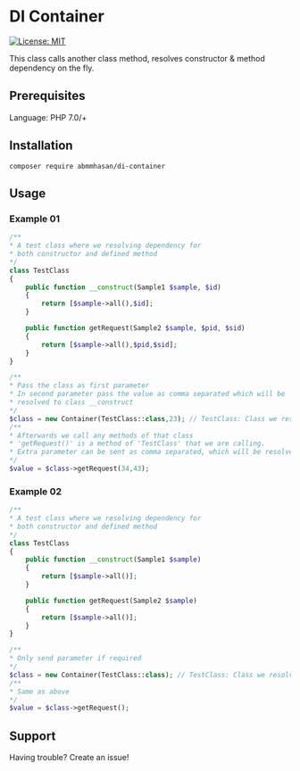 # DI Container

[![License: MIT](https://img.shields.io/badge/License-MIT-green.svg)](https://opensource.org/licenses/MIT)


This class calls another class method, resolves constructor & method dependency on the fly.


## Prerequisites

Language: PHP 7.0/+

## Installation

```
composer require abmmhasan/di-container
```

## Usage

### Example 01

```php
/**
* A test class where we resolving dependency for
* both constructor and defined method
*/
class TestClass
{
    public function __construct(Sample1 $sample, $id)
    {
        return [$sample->all(),$id];
    }

    public function getRequest(Sample2 $sample, $pid, $sid)
    {
        return [$sample->all(),$pid,$sid];
    }
}

/**
* Pass the class as first parameter
* In second parameter pass the value as comma separated which will be
* resolved to class __construct
*/
$class = new Container(TestClass::class,23); // TestClass: Class we resolving, 23: $id param
/**
* Afterwards we call any methods of that class
* 'getRequest()' is a method of 'TestClass' that we are calling.
* Extra parameter can be sent as comma separated, which will be resolved to given method
*/
$value = $class->getRequest(34,43);
```

### Example 02

```php
/**
* A test class where we resolving dependency for
* both constructor and defined method
*/
class TestClass
{
    public function __construct(Sample1 $sample)
    {
        return [$sample->all()];
    }

    public function getRequest(Sample2 $sample)
    {
        return [$sample->all()];
    }
}

/**
* Only send parameter if required
*/
$class = new Container(TestClass::class); // TestClass: Class we resolving
/**
* Same as above
*/
$value = $class->getRequest();
```

## Support

Having trouble? Create an issue!
